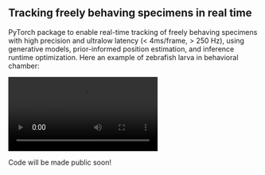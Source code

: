 ## Tracking freely behaving specimens in real time

PyTorch package to enable real-time tracking of freely behaving specimens with high precision and ultralow latency (< 4ms/frame, > 250 Hz), using generative models, prior-informed position estimation, and inference runtime optimization.
Here an example of zebrafish larva in behavioral chamber:

![](/media/fish_tracking.mov)

Code will be made public soon!
